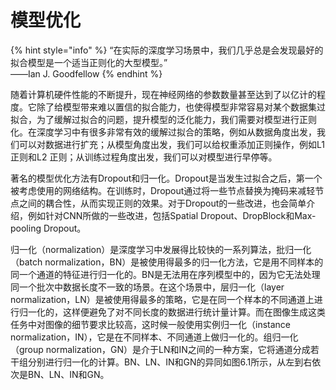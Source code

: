 # 模型优化

{% hint style="info" %}
“在实际的深度学习场景中，我们几乎总是会发现最好的拟合模型是一个适当正则化的大型模型。”\
——Ian J. Goodfellow
{% endhint %}

随着计算机硬件性能的不断提升，现在神经网络的参数数量甚至达到了以亿计的程度。它除了给模型带来难以置信的拟合能力，也使得模型非常容易对某个数据集过拟合，为了缓解过拟合的问题，提升模型的泛化能力，我们需要对模型进行正则化。在深度学习中有很多非常有效的缓解过拟合的策略，例如从数据角度出发，我们可以对数据进行扩充；从模型角度出发，我们可以给权重添加正则操作，例如L1 正则和L2 正则；从训练过程角度出发，我们可以对模型进行早停等。

著名的模型优化方法有Dropout和归一化。Dropout是当发生过拟合之后，第一个被考虑使用的网络结构。在训练时，Dropout通过将一些节点替换为掩码来减轻节点之间的耦合性，从而实现正则的效果。对于Dropout的一些改进，也会简单介绍，例如针对CNN所做的一些改进，包括Spatial Dropout、DropBlock和Max-pooling Dropout。

归一化（normalization）是深度学习中发展得比较快的一系列算法，批归一化（batch normalization，BN）是被使用得最多的归一化方法，它是用不同样本的同一个通道的特征进行归一化的。BN是无法用在序列模型中的，因为它无法处理同一个批次中数据长度不一致的场景。在这个场景中，层归一化（layer normalization，LN）是被使用得最多的策略，它是在同一个样本的不同通道上进行归一化的，这样便避免了对不同长度的数据进行统计量计算。而在图像生成这类任务中对图像的细节要求比较高，这时候一般使用实例归一化（instance normalization，IN），它是在不同样本、不同通道上做归一化的。组归一化（group normalization，GN）是介于LN和IN之间的一种方案，它将通道分成若干组分别进行归一化的计算。BN、LN、IN和GN的异同如图6.1所示，从左到右依次是BN、LN、IN和GN。

